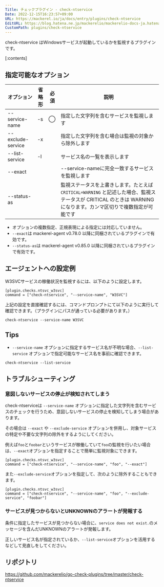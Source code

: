```yaml
---
Title: チェックプラグイン - check-ntservice
Date: 2022-12-15T16:23:57+09:00
URL: https://mackerel.io/ja/docs/entry/plugins/check-ntservice
EditURL: https://blog.hatena.ne.jp/mackerelio/mackerelio-docs-ja.hatenablog.mackerel.io/atom/entry/4207112889945319240
CustomPath: plugins/check-ntservice
---
```


check-ntservice はWindowsサービスが起動しているかを監視するプラグインです。

[:contents]

<h2 id="options">指定可能なオプション</h2>

| オプション        | 省略形 | 必須 | 説明                                               |
| ----------------- | ------ | ---- | -------------------------------------------------- |
| --service-name    | -s     | ◯    | 指定した文字列を含むサービスを監視します           |
| --exclude-service | -x     |      | 指定した文字列を含む場合は監視の対象から除外します |
| --list-service    | -l     |      | サービス名の一覧を表示します                       |
| --exact           |        |      | --service-nameに完全一致するサービスを監視します |
| --status-as           |        |      | 監視ステータスを上書きします。たとえば `CRITICAL=WARNING` と記述した場合、監視ステータスが CRITICAL のときは WARNING になります。カンマ区切りで複数指定が可能です |

- オプションの複数指定、正規表現による指定には対応していません。
- `--exact`は mackerel-agent v0.78.0 以降に同梱されているプラグインで有効です。
- `--status-as`は mackerel-agent v0.85.0 以降に同梱されているプラグインで有効です。

<h2 id="config">エージェントへの設定例</h2>

W3SVCサービスの稼働状況を監視するには、以下のように設定します。

```
[plugin.checks.ntsvc_w3svc]
command = ["check-ntservice", "--service-name", "W3SVC"]
```

上記の設定を直接確認するには、コマンドプロンプトにて以下のように実行して確認できます。（プラグインにパスが通っている必要があります。）

```
check-ntservice --service-name W3SVC
```

<h2 id="tips">Tips</h2>

- `--service-name` オプションに指定するサービス名が不明な場合、`--list-service` オプションで指定可能なサービス名を事前に確認できます。

```
check-ntservice --list-service
```

<h2 id="troubleshoot">トラブルシューティング</h2>

### 意図しないサービスの停止が検知されてしまう

check-ntserviceは `--service-name` オプションに指定した文字列を含むサービスのチェックを行うため、意図しないサービスの停止を検知してしまう場合があります。

その場合は `--exact` や `--exclude-service` オプションを併用し、対象サービスの特定や不要な文字列の除外をするようにしてください。

例えば`foo`と`foobar`というサービスが稼働していて`foo`の監視を行いたい場合は、`--exact`オプションを指定することで簡単に監視対象にできます。

```
[plugin.checks.ntsvc_w3svc]
command = ["check-ntservice", "--service-name", "foo", "--exact"]
```

また`--exclude-service`オプションを指定して、次のように除外することもできます。

```
[plugin.checks.ntsvc_w3svc]
command = ["check-ntservice", "--service-name", "foo", "--exclude-service", "foobar"]
```

### サービスが見つからないとUNKNOWNのアラートが発報する

条件に指定したサービスが見つからない場合に、`service does not exist.`のメッセージを含んだUNKNOWNのアラートが発報します。

正しいサービス名が指定されているか、`--list-service`オプションを活用するなどして見直しをしてください。

<h2 id="repository">リポジトリ</h2>

https://github.com/mackerelio/go-check-plugins/tree/master/check-ntservice
